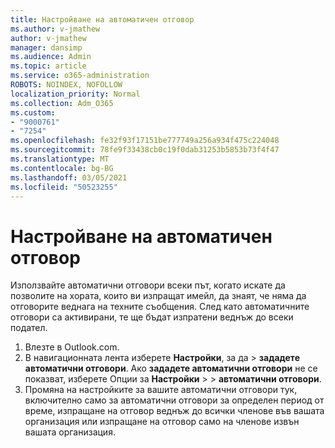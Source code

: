 ```yaml
---
title: Настройване на автоматичен отговор
ms.author: v-jmathew
author: v-jmathew
manager: dansimp
ms.audience: Admin
ms.topic: article
ms.service: o365-administration
ROBOTS: NOINDEX, NOFOLLOW
localization_priority: Normal
ms.collection: Adm_O365
ms.custom:
- "9000761"
- "7254"
ms.openlocfilehash: fe32f93f17151be777749a256a934f475c224048
ms.sourcegitcommit: 78fe9f33438cb0c19f0dab31253b5853b73f4f47
ms.translationtype: MT
ms.contentlocale: bg-BG
ms.lasthandoff: 03/05/2021
ms.locfileid: "50523255"
---
```

# <a name="set-up-an-automatic-reply"></a>Настройване на автоматичен отговор

Използвайте автоматични отговори всеки път, когато искате да позволите на хората, които ви изпращат имейл, да знаят, че няма да отговорите веднага на техните съобщения. След като автоматичните отговори са активирани, те ще бъдат изпратени веднъж до всеки подател.

1. Влезте в Outlook.com.
2. В навигационната лента изберете **Настройки**, за да  >  **зададете автоматични отговори**. Ако **зададете автоматични отговори** не се показват, изберете Опции за **Настройки**  >    >  **автоматични отговори**.
3. Промяна на настройките за вашите автоматични отговори тук, включително само за автоматични отговори за определен период от време, изпращане на отговор веднъж до всички членове във вашата организация или изпращане на отговор само на членове извън вашата организация.
